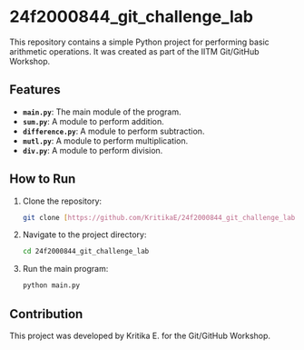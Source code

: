 # 24f2000844_git_challenge_lab

This repository contains a simple Python project for performing basic arithmetic operations. It was created as part of the IITM Git/GitHub Workshop.

## Features

- **`main.py`**: The main module of the program.
- **`sum.py`**: A module to perform addition.
- **`difference.py`**: A module to perform subtraction.
- **`mutl.py`**: A module to perform multiplication.
- **`div.py`**: A module to perform division.

## How to Run

1.  Clone the repository:
    ```bash
    git clone [https://github.com/KritikaE/24f2000844_git_challenge_lab.git](https://github.com/KritikaE/24f2000844_git_challenge_lab.git)
    ```
2.  Navigate to the project directory:
    ```bash
    cd 24f2000844_git_challenge_lab
    ```
3.  Run the main program:
    ```bash
    python main.py
    ```

## Contribution

This project was developed by Kritika E. for the Git/GitHub Workshop. 
